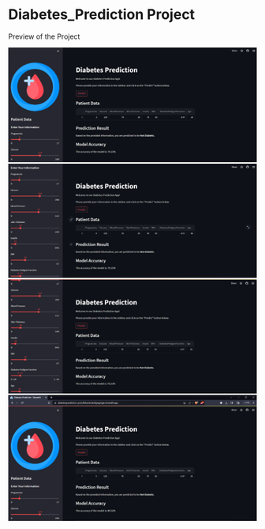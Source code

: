 # Diabetes_Prediction Project 
Preview of the Project

![Image1](Images/IMG1.png)
![Image2](Images/IMG2.png)
![Image3](Images/IMG3.png)
![Image4](Images/IMG4.png)
